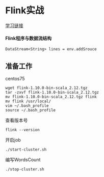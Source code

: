 # Flink实战 #

[学习链接](http://www.54tianzhisheng.cn/2018/10/13/flink-introduction/)

#### Flink程序与数据流结构 ####

	DataStream<String> lines = env.addSrouce

## 准备工作 ##

centos75

	wget flink-1.10.0-bin-scala_2.12.tgz
	tar -zxvf flink-1.10.0-bin-scala_2.12.tgz
	mv flink-1.10.0-bin-scala_2.12.tgz flink
	mv flink /usr/local/
	vim ~/.bash_profile
	source ~/.bash_profile

查看版本号

	flink --version

开启job

	./start-cluster.sh

编写WordsCount

	./stop-cluster.sh



